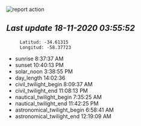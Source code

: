 ![report action](https://github.com/matiasz8/actions-for-reports/workflows/report%20action/badge.svg?branch=develop) 


## *****Last update 18-11-2020 03:55:52*****



		 Latitud: -34.61315
		 Longitud: -58.37723

 - sunrise 	 8:37:37 AM
 - sunset 	 10:40:13 PM
 - solar_noon 	 3:38:55 PM
 - day_length 	 14:02:36
 - civil_twilight_begin 	 8:09:37 AM
 - civil_twilight_end 	 11:08:13 PM
 - nautical_twilight_begin 	 7:35:25 AM
 - nautical_twilight_end 	 11:42:25 PM
 - astronomical_twilight_begin 	 6:58:41 AM
 - astronomical_twilight_end 	 12:19:09 AM

